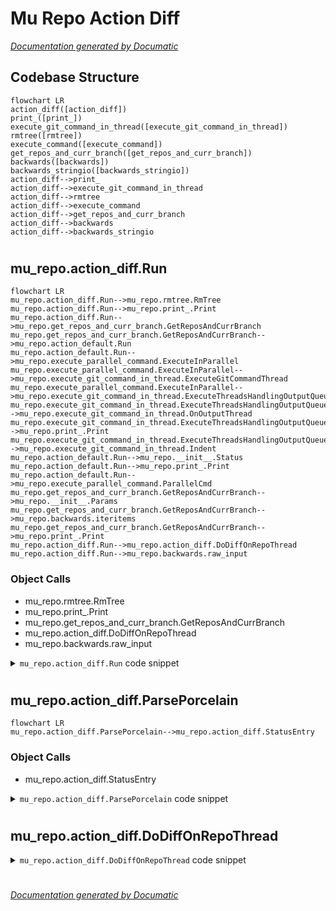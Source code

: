 # Mu Repo Action Diff

[_Documentation generated by Documatic_](https://www.documatic.com)

<!---Documatic-section-Codebase Structure-start--->
## Codebase Structure

<!---Documatic-block-system_architecture-start--->
```mermaid
flowchart LR
action_diff([action_diff])
print_([print_])
execute_git_command_in_thread([execute_git_command_in_thread])
rmtree([rmtree])
execute_command([execute_command])
get_repos_and_curr_branch([get_repos_and_curr_branch])
backwards([backwards])
backwards_stringio([backwards_stringio])
action_diff-->print_
action_diff-->execute_git_command_in_thread
action_diff-->rmtree
action_diff-->execute_command
action_diff-->get_repos_and_curr_branch
action_diff-->backwards
action_diff-->backwards_stringio
```
<!---Documatic-block-system_architecture-end--->

# #
<!---Documatic-section-Codebase Structure-end--->

<!---Documatic-section-mu_repo.action_diff.Run-start--->
## mu_repo.action_diff.Run

<!---Documatic-section-Run-start--->
```mermaid
flowchart LR
mu_repo.action_diff.Run-->mu_repo.rmtree.RmTree
mu_repo.action_diff.Run-->mu_repo.print_.Print
mu_repo.action_diff.Run-->mu_repo.get_repos_and_curr_branch.GetReposAndCurrBranch
mu_repo.get_repos_and_curr_branch.GetReposAndCurrBranch-->mu_repo.action_default.Run
mu_repo.action_default.Run-->mu_repo.execute_parallel_command.ExecuteInParallel
mu_repo.execute_parallel_command.ExecuteInParallel-->mu_repo.execute_git_command_in_thread.ExecuteGitCommandThread
mu_repo.execute_parallel_command.ExecuteInParallel-->mu_repo.execute_git_command_in_thread.ExecuteThreadsHandlingOutputQueue
mu_repo.execute_git_command_in_thread.ExecuteThreadsHandlingOutputQueue-->mu_repo.execute_git_command_in_thread.OnOutputThread
mu_repo.execute_git_command_in_thread.ExecuteThreadsHandlingOutputQueue-->mu_repo.print_.Print
mu_repo.execute_git_command_in_thread.ExecuteThreadsHandlingOutputQueue-->mu_repo.execute_git_command_in_thread.Indent
mu_repo.action_default.Run-->mu_repo.__init__.Status
mu_repo.action_default.Run-->mu_repo.print_.Print
mu_repo.action_default.Run-->mu_repo.execute_parallel_command.ParallelCmd
mu_repo.get_repos_and_curr_branch.GetReposAndCurrBranch-->mu_repo.__init__.Params
mu_repo.get_repos_and_curr_branch.GetReposAndCurrBranch-->mu_repo.backwards.iteritems
mu_repo.get_repos_and_curr_branch.GetReposAndCurrBranch-->mu_repo.print_.Print
mu_repo.action_diff.Run-->mu_repo.action_diff.DoDiffOnRepoThread
mu_repo.action_diff.Run-->mu_repo.backwards.raw_input
```

### Object Calls

* mu_repo.rmtree.RmTree
* mu_repo.print_.Print
* mu_repo.get_repos_and_curr_branch.GetReposAndCurrBranch
* mu_repo.action_diff.DoDiffOnRepoThread
* mu_repo.backwards.raw_input

<!---Documatic-block-mu_repo.action_diff.Run-start--->
<details>
	<summary><code>mu_repo.action_diff.Run</code> code snippet</summary>

```python
def Run(params):
    config = params.config
    join = os.path.join
    temp_dir_name = '.mu.diff.git.tmp'
    if os.path.exists(temp_dir_name):
        n = ''
        while n not in ('y', 'n'):
            n = raw_input('Temporary dir for diff: %s already exists. Delete and continue (y) or cancel (n)? ' % (temp_dir_name,)).strip().lower()
            if n == 'y':
                RmTree(temp_dir_name)
                break
            if n == 'n':
                Print('Canceling diff action.')
                return
    temp_working = join(temp_dir_name, 'WORKING')
    temp_repo = join(temp_dir_name, 'REPO')
    os.mkdir(temp_dir_name)
    os.mkdir(temp_working)
    os.mkdir(temp_repo)
    from mu_repo import keep_files_synched

    def symlink(src, target):
        if os.path.isdir(src):
            if os.path.exists(target):
                os.rmdir(target)
            shutil.copytree(src, target)
            keep_files_synched.KeepInSync(src, target)
        else:
            if os.path.exists(target):
                if os.path.isdir(target):
                    RmTree(target)
                else:
                    os.remove(target)
            shutil.copyfile(src, target)
            keep_files_synched.KeepInSync(src, target)
    try:
        args = params.args
        branch = ''
        repos_and_curr_branch = None
        if len(args) > 1:
            branch = args[1]
            if branch == '--prev':
                repos_and_curr_branch = dict(GetReposAndCurrBranch(params, verbose=False))
        threads = []
        for repo in config.repos:
            if repos_and_curr_branch is not None:
                branch = repos_and_curr_branch[repo] + '@{1}'
                thread = DoDiffOnRepoThread(config, repo, symlink, temp_working, temp_repo, branch)
            else:
                thread = DoDiffOnRepoThread(config, repo, symlink, temp_working, temp_repo, branch)
            threads.append(thread)
            thread.start()
        for thread in threads:
            thread.join()
        thread_pool.Join()
        for thread in threads:
            if thread.entry_count != 0:
                break
        else:
            Print('No changes found.')
            return
        if sys.platform == 'win32':
            write_left = ['/wl']
            if not branch:
                write_left = []
            winmerge_cmd = 'WinMergeU.exe /r /u /wr /dl WORKINGCOPY /dr HEAD'.split()
            cmd = winmerge_cmd + write_left + [temp_working, temp_repo]
            try:
                subprocess.call(cmd)
            except:
                Print('Error calling: %s' % (' '.join(cmd),))
        else:
            cmd = ['meld', temp_working, temp_repo]
            try:
                subprocess.call(cmd)
            except:
                Print('Error calling: %s' % (' '.join(cmd),))
    finally:
        if keep_files_synched is not None:
            keep_files_synched.StopSyncs()

        def onerror(*args):
            Print('Error removing temporary directory structure: %s' % (args,))
        RmTree(temp_dir_name, onerror=onerror)
```
</details>
<!---Documatic-block-mu_repo.action_diff.Run-end--->
<!---Documatic-section-Run-end--->

# #
<!---Documatic-section-mu_repo.action_diff.Run-end--->

<!---Documatic-section-mu_repo.action_diff.ParsePorcelain-start--->
## mu_repo.action_diff.ParsePorcelain

<!---Documatic-section-ParsePorcelain-start--->
```mermaid
flowchart LR
mu_repo.action_diff.ParsePorcelain-->mu_repo.action_diff.StatusEntry
```

### Object Calls

* mu_repo.action_diff.StatusEntry

<!---Documatic-block-mu_repo.action_diff.ParsePorcelain-start--->
<details>
	<summary><code>mu_repo.action_diff.ParsePorcelain</code> code snippet</summary>

```python
def ParsePorcelain(porcelain_output, only_split=False):
    it = iter(porcelain_output.split('\x00'))
    for entry in it:
        entry = entry.strip()
        if not entry:
            continue
        for (i, c) in enumerate(entry):
            if c == ' ':
                break
        if only_split:
            yield StatusEntry(entry, entry)
        else:
            st = entry[:i].strip()
            entry = entry[i:].strip()
            if not st:
                continue
            if 'R' in st:
                filename_from = next(it)
                yield StatusEntry(entry, filename_from)
            else:
                yield StatusEntry(entry, entry)
```
</details>
<!---Documatic-block-mu_repo.action_diff.ParsePorcelain-end--->
<!---Documatic-section-ParsePorcelain-end--->

# #
<!---Documatic-section-mu_repo.action_diff.ParsePorcelain-end--->

<!---Documatic-section-mu_repo.action_diff.DoDiffOnRepoThread-start--->
## mu_repo.action_diff.DoDiffOnRepoThread

<!---Documatic-section-DoDiffOnRepoThread-start--->
<!---Documatic-block-mu_repo.action_diff.DoDiffOnRepoThread-start--->
<details>
	<summary><code>mu_repo.action_diff.DoDiffOnRepoThread</code> code snippet</summary>

```python
class DoDiffOnRepoThread(ExecuteGitCommandThread):

    def __init__(self, config, repo, symlink, temp_working, temp_repo, branch):
        self.symlink = symlink
        self.temp_working = temp_working
        self.temp_repo = temp_repo
        self.branch = branch
        self.config = config
        if not branch:
            args = 'status --porcelain -z'.split()
        else:
            args = 'diff --name-only -z HEAD'.split() + [branch]
        self.entry_count = 0
        ExecuteGitCommandThread.__init__(self, repo, [config.git] + args, output_queue=DummyQueue())

    def run(self):
        try:
            ExecuteGitCommandThread.run(self, serial=False)
        except:
            NotifyErrorListeners()

    def _HandleOutput(self, msg, stdout, stderr):
        (temp_working, temp_repo, repo) = (self.temp_working, self.temp_repo, self.repo)
        initial_repo = repo
        while repo.startswith('..'):
            repo = repo[1:]
        for entry in ParsePorcelain(stdout, only_split=self.branch != ''):
            self.entry_count += 1
            (original, link, original_repo, target_repo, filename) = entry.MakeDirs(temp_working, temp_repo, repo, initial_repo)
            if not self.branch:
                if not os.path.exists(original):
                    with open(link, 'w') as f:
                        f.write('File: %s was removed in working dir.' % (original,))
                else:
                    thread_pool.AddTask(Symlink(self.symlink, original, link))
                thread_pool.AddTask(CreateFromGit(self.config.git or 'git', self.repo, original_repo, target_repo, 'HEAD'))
            else:
                original = '/'.join(original.replace('\\', '/').split('/')[1:])
                thread_pool.AddTask(CreateFromGit(self.config.git or 'git', self.repo, filename, target_repo, self.branch))
                thread_pool.AddTask(CreateFromGit(self.config.git or 'git', self.repo, original_repo, link, 'HEAD'))
```
</details>
<!---Documatic-block-mu_repo.action_diff.DoDiffOnRepoThread-end--->
<!---Documatic-section-DoDiffOnRepoThread-end--->

# #
<!---Documatic-section-mu_repo.action_diff.DoDiffOnRepoThread-end--->

[_Documentation generated by Documatic_](https://www.documatic.com)